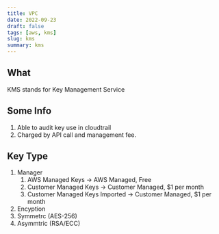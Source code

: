 ```yaml
---
title: VPC
date: 2022-09-23
draft: false
tags: [aws, kms]
slug: kms
summary: kms
---
```


## What

KMS stands for Key Management Service

## Some Info

1. Able to audit key use in cloudtrail
1. Charged by API call and management fee.

## Key Type

1. Manager
   1. AWS Managed Keys -> AWS Managed, Free
   1. Customer Managed Keys -> Customer Managed, \$1 per month
   1. Customer Managed Keys Imported -> Customer Managed, \$1 per month
1. Encyption
1. Symmetrc (AES-256)
1. Asymmtric (RSA/ECC)
